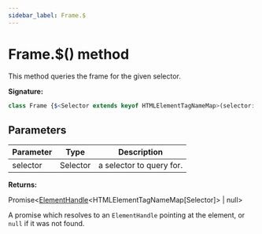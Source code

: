 ```yaml
---
sidebar_label: Frame.$
---
```

# Frame.$() method

This method queries the frame for the given selector.

**Signature:**

```typescript
class Frame {$<Selector extends keyof HTMLElementTagNameMap>(selector: Selector): Promise<ElementHandle<HTMLElementTagNameMap[Selector]> | null>;}
```

## Parameters

|  Parameter | Type | Description |
|  --- | --- | --- |
|  selector | Selector | a selector to query for. |

**Returns:**

Promise&lt;[ElementHandle](./puppeteer.elementhandle.md)&lt;HTMLElementTagNameMap\[Selector\]&gt; \| null&gt;

A promise which resolves to an `ElementHandle` pointing at the element, or `null` if it was not found.

